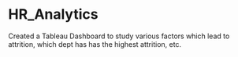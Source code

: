 # HR_Analytics

Created a Tableau Dashboard to study various factors which lead to attrition, which dept has has the highest attrition, etc.

